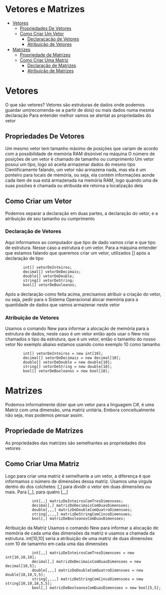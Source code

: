 # Vetores e Matrizes

<!--ts-->
* [Vetores](#Vetores)
    * [Propriedades De Vetores](#Propriedades-de-Vetores)
    * [Como Criar Um Vetor](#Como-Criar-Um-Vetor)
        * [Declaracação de Vetores](#Declaracao-de-Vetores)
        * [Atribuição de Vetores](#Atribuicao-de-Vetores)
* [Matrizes](#Matrizes)
    * [Propriedade de Matrizes](#Propriedades-de-Matrizes)
    * [Como Criar Uma Matriz](#Como-Criar-Uma-Matriz)
        * [Declaração de Matrizes](#Declaracao-de-Matrizes)
        * [Atribuição de Matrizes](#Atribuicao-de-Matrizes)
<!--te-->

# Vetores

O que são vetores? 
Vetores são estruturas de dados onde podemos guardar um(recomenda-se a partir de dois) ou mais dados numa mesma declaração 
Para entender melhor vamos se atentat as propriedades do vetor 
## Propriedades De Vetores
Um mesmo vetor tem tamanho máximo de posições que variam de acordo com a possibilidade de memória RAM disónível na máquina 
O número de posições de um vetor é chamado de tamanho ou cumprimento 
Um vetor possui um tipo, logo só aceita armazenar dados do mesmo tipo 
Cientificamente falando, um vetor não armazena nada, mas ela é um ponteiro para locais de memória, ou seja, ela contém informações aonde cada item de sua está armazenada na memória RAM, logo quando uma de suas posiões é chamada ou atribuida ele retorna a localização dela 
    
## Como Criar um Vetor 
Podemos separar a declaração em duas partes, a declaração do vetor, e a atribuição de seu tamanho ou cumprimento 
### Declaração de Vetores 
Aqui informamos ao computador que tipo de dado vamos criar e que tipo de estrutura. Nesse caso a estrutura é um vetor. 
Para a máquina entender que estamos falando que queremos criar um vetor, utilizados [] após a declaração de tipo 
         
            int[] vetorDeInteiros;
            decimal[] vetorDeDecimais;
            double[] vetorDeDouble;
            string[] vetorDeString;
            bool[] vetorDeBooleanos;
         
Após a declaração como feita acima, precisamos atribuir a criação do vetor, ou seja, pedir para o Sistema Operacional alocar memória para a quantidade de dados que vamos armazenar neste vetor 
### Atribuição de Vetores

Usamos o comando New para informar a alocação de memória para a estrutura de dados, neste caso é um vetor então após usar o New nós chamados o tipo da estrutura, que é um vetor, então o tamanho do nosso vetor 
No exemplo abaixo estamos usando como exemplo 10 como tamanho 
         
            int[] vetorDeInteiros = new int[10];
            decimal[] vetorDeDecimais = new decimal[10];
            double[] vetorDeDouble = new double[10];
            string[] vetorDeString = new double[10];
            bool[] vetorDeBooleanos = new bool[10];
         
# Matrizes
Podemos informalmente dizer que um vetor para a linguagem C#, é uma Matriz com uma dimensão, uma matriz unitária. Embora conceitualmente não seja, mas podemos pensar assim.
## Propriedade de Matrizes
As propriedades das matrizes são semelhantes as propriedades dos vetores
## Como Criar Uma Matriz

Logo para criar uma matriz é semelhante a um vetor, a diferença é que informamos o número de dimensões dessa matriz. Usamos uma vírgula dentro do dos colchetes: [,] para dividir o vetor em duas dimensões ou mais. Para [,,], para quatro [,,,] 
             
                int[,,] matrizDeInteirosComTresDimensoes;
                decimal[,] matrizDeDecimaisComDuasDimensoes;
                double[,,,] matrizDeDoubleComQuatroDimensoes;
                string[,,,,] matrizDeStringComCincoDimensoes;
                bool[,] matrizDeBooleanosComDuasDimensoes;
             
         
Atribuição da Matriz 
Usamos o comando New para informar a alocação de memória de cada uma das dimensões da matriz e usamos a chamada da estrutura. int[10,10] seria a atribuição de uma matriz de duas dimensões com 10 de tamamho em cada uma das dimensões 
             
                int[,,] matrizDeInteirosComTresDimensoes = new int[10,10,10];
                decimal[,] matrizDeDecimaisComDuasDimensoes = new decimal[10,5];
                double[,,,] matrizDeDoubleComQuatroDimensoes = new double[10,10,5,5];
                string[,,,,] matrizDeStringComCincoDimensoes = new string[10,10,10,5,5];
                bool[,] matrizDeBooleanosComDuasDimensoes = new bool[5,5];
             
